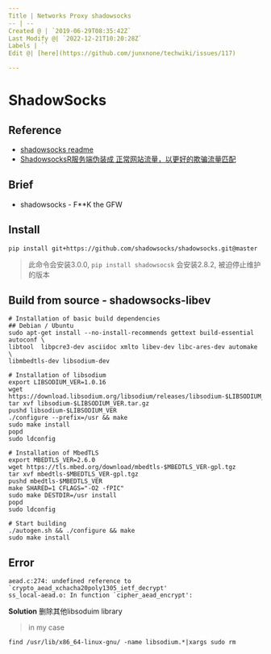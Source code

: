 ```yaml
---
Title | Networks Proxy shadowsocks
-- | --
Created @ | `2019-06-29T08:35:42Z`
Last Modify @| `2022-12-21T10:20:28Z`
Labels | ``
Edit @| [here](https://github.com/junxnone/techwiki/issues/117)

---
```


# ShadowSocks

## Reference
- [shadowsocks readme](https://github.com/shadowsocks/shadowsocks/tree/master#install)
- [ShadowsocksR服务端伪装成 正常网站流量，以更好的欺骗流量匹配](https://doubibackup.com/hi10k-7p-5.html)

## Brief
- shadowsocks - F**K the GFW

## Install
```
pip install git+https://github.com/shadowsocks/shadowsocks.git@master
```
> 此命令会安装3.0.0, `pip install shadowsocsk` 会安装2.8.2, 被迫停止维护的版本

## Build from source -  shadowsocks-libev
```
# Installation of basic build dependencies
## Debian / Ubuntu
sudo apt-get install --no-install-recommends gettext build-essential autoconf \
libtool  libpcre3-dev asciidoc xmlto libev-dev libc-ares-dev automake \
libmbedtls-dev libsodium-dev

# Installation of libsodium
export LIBSODIUM_VER=1.0.16
wget https://download.libsodium.org/libsodium/releases/libsodium-$LIBSODIUM_VER.tar.gz
tar xvf libsodium-$LIBSODIUM_VER.tar.gz
pushd libsodium-$LIBSODIUM_VER
./configure --prefix=/usr && make
sudo make install
popd
sudo ldconfig

# Installation of MbedTLS
export MBEDTLS_VER=2.6.0
wget https://tls.mbed.org/download/mbedtls-$MBEDTLS_VER-gpl.tgz
tar xvf mbedtls-$MBEDTLS_VER-gpl.tgz
pushd mbedtls-$MBEDTLS_VER
make SHARED=1 CFLAGS="-O2 -fPIC"
sudo make DESTDIR=/usr install
popd
sudo ldconfig

# Start building
./autogen.sh && ./configure && make
sudo make install
```

## Error
```
aead.c:274: undefined reference to `crypto_aead_xchacha20poly1305_ietf_decrypt'
ss_local-aead.o: In function `cipher_aead_encrypt':
```
**Solution**
删除其他libsoduim library
> in my case
```
find /usr/lib/x86_64-linux-gnu/ -name libsodium.*|xargs sudo rm
```
